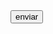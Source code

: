 <nav id="tecnologias"></nav>
 <main id="projetos">
    <button id="botao">enviar</button>
</main>
<footer id="acoes"></footer>
<script>
 alert("a");
</script>

